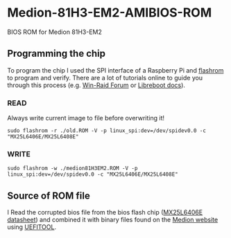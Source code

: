 # Medion-81H3-EM2-AMIBIOS-ROM
BIOS ROM for Medion 81H3-EM2

## Programming the chip
To program the chip I used the SPI interface of a Raspberry Pi and [flashrom](https://www.flashrom.org/Flashrom) to program and verify. There are a lot of tutorials online to guide you through this process (e.g. [Win-Raid Forum](http://www.win-raid.com/t58f16-Guide-Recover-from-failed-BIOS-flash-using-Raspberry-PI.html) or [Libreboot docs](https://libreboot.org/docs/install/rpi_setup.html)).


### READ
Always write current image to file before overwriting it!

`sudo flashrom -r ./old.ROM -V -p linux_spi:dev=/dev/spidev0.0 -c "MX25L6406E/MX25L6408E"`

### WRITE
`sudo flashrom -w ./medion81H3EM2.ROM -V -p linux_spi:dev=/dev/spidev0.0 -c "MX25L6406E/MX25L6408E"`

## Source of ROM file
I Read the corrupted bios file from the bios flash chip ([MX25L6406E datasheet](http://www.macronix.com/Lists/Datasheet/Attachments/5051/MX25L6406E,%203V,%2064Mb,%20v1.9.pdf)) and combined it with binary files found on the [Medion website](http://www.medion.com/be/nl/service/_lightbox/software_details.php?did=13978) using [UEFITOOL](http://www.majorgeeks.com/files/details/uefitool.html).
